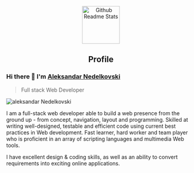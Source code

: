 <p align="center">
 <img width="100px" src="https://res.cloudinary.com/anuraghazra/image/upload/v1594908242/logo_ccswme.svg" align="center" alt="Github Readme Stats" />
 <h2 align="center">Profile</h2>
</p>

### Hi there 👋 I'm [Aleksandar Nedelkovski](https://www.nedelkovskialeks.com/)
> Full stack Web Developer

<img src="https://komarev.com/ghpvc/?username=anandmainali" alt="aleksandar Nedelkovski" />

<div>
 <p>
I am a full-stack web developer able to build a web presence from the ground up - from concept, navigation, layout and programming. Skilled at writing well-designed, testable and efficient code using current best practices in Web development. Fast learner, hard worker and team player who is proficient in an array of scripting languages and multimedia Web tools.

I have excellent design & coding skills, as well as an ability to convert requirements into exciting online applications.
</p>
</div>
